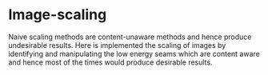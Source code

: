 # Image-scaling
Naive scaling methods are content-unaware methods and hence produce undesirable results. Here is implemented the scaling of images by identifying and manipulating the low energy seams which are content aware and hence most of the times would produce desirable results.
